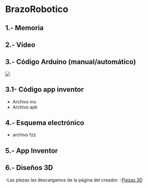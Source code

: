 # BrazoRobotico

## 1.- Memoria
## 2.- Vídeo 
## 3.- Código Arduino (manual/automático)
 <img src="https://github.com/Maxirm02/BrazoRobotico/blob/master/C%C3%B3digo_con_dos_debounce.ino" />

## 3.1- Código app inventor
- Archivo ino
- Archivo apk
 
 ## 4.- Esquema electrónico
- archivo fzz

## 5.- App Inventor
 

## 6.- Diseños 3D
-Las piezas las descargamos de la página del creador.
-[Piezas 3D](https://www.thingiverse.com/thing:1015238)

